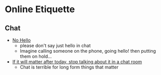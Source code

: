 Online Etiquette
================

Chat
----

* [No Hello](https://nohello.net/)
    * please don't say just hello in chat
    * Imagine calling someone on the phone, going hello! then putting them on hold...
* [If it will matter after today, stop talking about it in a chat room](https://critter.blog/2021/01/12/if-it-matters-after-today-stop-talking-about-it-in-a-chat-room/)
    * Chat is terrible for long form things that matter
